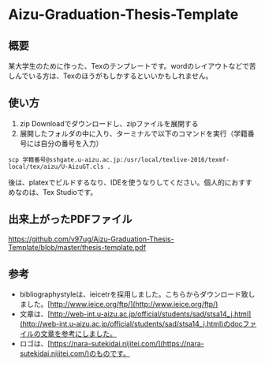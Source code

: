 # Aizu-Graduation-Thesis-Template

## 概要
某大学生のために作った、Texのテンプレートです。wordのレイアウトなどで苦しんでいる方は、Texのほうがもしかするといいかもしれません。

## 使い方
1. zip Downloadでダウンロードし、zipファイルを展開する
2. 展開したフォルダの中に入り、ターミナルで以下のコマンドを実行（学籍番号には自分の番号を入力）
```shell
scp 学籍番号@sshgate.u-aizu.ac.jp:/usr/local/texlive-2016/texmf-local/tex/aizu/U-AizuGT.cls .
```
後は、platexでビルドするなり、IDEを使うなりしてください。個人的におすすめなのは、Tex Studioです。

## 出来上がったPDFファイル
https://github.com/v97ug/Aizu-Graduation-Thesis-Template/blob/master/thesis-template.pdf

## 参考
- bibliographystyleは、ieicetrを採用しました。こちらからダウンロード致しました。[http://www.ieice.org/ftp/](http://www.ieice.org/ftp/)
- 文章は、[http://web-int.u-aizu.ac.jp/official/students/sad/stsa14_j.html](http://web-int.u-aizu.ac.jp/official/students/sad/stsa14_j.html)のdocファイルの文章を参考にしました。
- ロゴは、[https://nara-sutekidai.nijitei.com/](https://nara-sutekidai.nijitei.com/)のものです。
